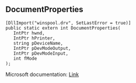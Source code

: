 ## DocumentProperties

```
[DllImport("winspool.drv", SetLastError = true)]
public static extern int DocumentProperties(
   IntPtr hwnd,
   IntPtr hPrinter,
   string pDeviceName,
   IntPtr pDevModeOutput,
   IntPtr pDevModeInput,
   int fMode
);
```

Microsoft documentation: [Link](https://learn.microsoft.com/en-us/windows/win32/printdocs/documentproperties)
